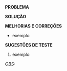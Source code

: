 **PROBLEMA**

**SOLUÇÃO**

**MELHORIAS E CORREÇÕES**
- exemplo

**SUGESTÕES DE TESTE**
1. exemplo

*OBS:*
